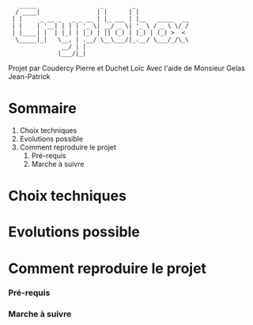 ```
   _____                  _        _               
  / ____|                | |      | |              
 | |     _ __ _   _ _ __ | |_ ___ | |__   _____  __
 | |    | '__| | | | '_ \| __/ _ \| '_ \ / _ \ \/ /
 | |____| |  | |_| | |_) | || (_) | |_) | (_) >  < 
  \_____|_|   \__, | .__/ \__\___/|_.__/ \___/_/\_\
               __/ | |                             
              |___/|_|                             
```
Projet par Coudercy Pierre et Duchet Loïc
Avec l'aide de Monsieur Gelas Jean-Patrick

# Sommaire

   1. Choix techniques
   2. Evolutions possible
   3. Comment reproduire le projet
      1. Pré-requis
      2. Marche à suivre
      
# Choix techniques
# Evolutions possible
# Comment reproduire le projet
### Pré-requis
### Marche à suivre
